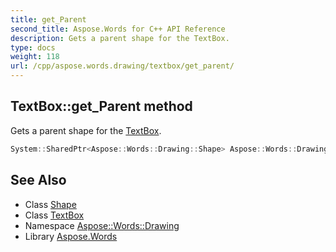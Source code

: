 ```yaml
---
title: get_Parent
second_title: Aspose.Words for C++ API Reference
description: Gets a parent shape for the TextBox.
type: docs
weight: 118
url: /cpp/aspose.words.drawing/textbox/get_parent/
---
```

## TextBox::get_Parent method


Gets a parent shape for the [TextBox](../).

```cpp
System::SharedPtr<Aspose::Words::Drawing::Shape> Aspose::Words::Drawing::TextBox::get_Parent() const
```

## See Also

* Class [Shape](../../shape/)
* Class [TextBox](../)
* Namespace [Aspose::Words::Drawing](../../)
* Library [Aspose.Words](../../../)
